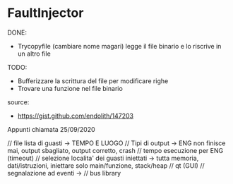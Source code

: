 # FaultInjector

DONE:
- Trycopyfile (cambiare nome magari) legge il file binario e lo riscrive in un altro file

TODO:
- Bufferizzare la scrittura del file per modificare righe
- Trovare una funzione nel file binario


source:
- https://gist.github.com/endolith/147203


Appunti chiamata 25/09/2020

// file lista di guasti -> TEMPO E LUOGO
// Tipi di output -> ENG non finisce mai, output sbagliato, output corretto, crash
// tempo esecuzione per ENG (timeout)
// selezione localita' dei guasti iniettati -> tutta memoria, dati/istruzioni, iniettare solo main/funzione, stack/heap
// qt (GUI) 
// segnalazione ad eventi -> 
// bus library 











